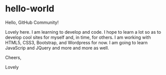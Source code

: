 # hello-world

Hello, GitHub Community!

Lovely here. I am learning to develop and code. I hope to learn a lot so as to develop cool sites for myself and, in time, for others. I am working with HTML5, CSS3, Bootstrap, and Wordpress for now. I am going to learn JavaScrip and JQuery and more and more as well.

Cheers,

Lovely

